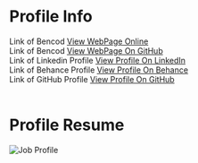 # Profile Info
Link of Bencod [View WebPage Online](http://www.bencod.pe.hu)<br>
Link of Bencod [View WebPage On GitHub](https://benvalencia.github.io/Bencod)<br>
Link of Linkedin Profile [View Profile On LinkedIn](https://www.linkedin.com/in/benjaminevalencia)<br>
Link of Behance Profile [View Profile On Behance](https://www.behance.net/ben_valencia)<br>
Link of GitHub Profile [View Profile On GitHub](https://github.com/benvalencia)<br>
<br>
# Profile Resume
![Job Profile](https://benvalencia.github.io/Job-Profile/BenjaminE.Valencia_CV.png)
